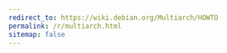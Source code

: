 ```yaml
---
redirect_to: https://wiki.debian.org/Multiarch/HOWTO
permalink: /r/multiarch.html
sitemap: false
---
```


